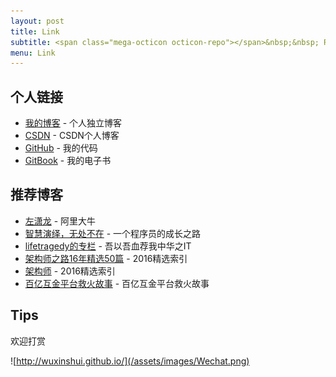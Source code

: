 ```yaml
---
layout: post
title: Link
subtitle: <span class="mega-octicon octicon-repo"></span>&nbsp;&nbsp; Resource link
menu: Link
---
```



## 个人链接
- [我的博客](http://wuxinshui.github.io/) - 个人独立博客
- [CSDN](http://blog.csdn.net/rickyit?viewmode=list) - CSDN个人博客
- [GitHub](https://github.com/wuxinshui) -  我的代码
- [GitBook](https://www.gitbook.com/@wuxinshui/dashboard) -  我的电子书


## 推荐博客
- [左潇龙](http://www.zuoxiaolong.com/blog/index.ftl) - 阿里大牛
- [智慧演绎，无处不在](http://blog.csdn.net/zhangerqing) - 一个程序员的成长之路
- [lifetragedy的专栏](http://blog.csdn.net/lifetragedy) - 吾以吾血荐我中华之IT
- [架构师之路16年精选50篇](https://mp.weixin.qq.com/s/OlFKpcnBOgcPZmjvdzCCiA) - 2016精选索引
- [架构师](http://www.infoq.com/cn/minibooks?utm_source=infoq&utm_medium=breadcrumbs_feature&utm_campaign=breadcrumbs) - 2016精选索引
- [百亿互金平台救火故事](http://www.ityouknow.com/) - 百亿互金平台救火故事

## Tips

欢迎打赏

![http://wuxinshui.github.io/](/assets/images/Wechat.png)



 



